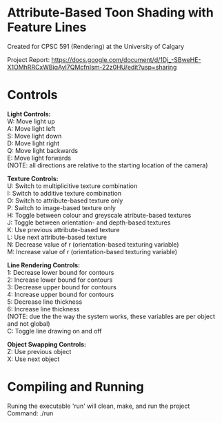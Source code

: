 # Attribute-Based Toon Shading with Feature Lines
Created for CPSC 591 (Rendering) at the University of Calgary

Project Report: https://docs.google.com/document/d/1Dj_-SBweHE-X1OMhRRCxWBiqAyI7QMcfnIsm-22z0HU/edit?usp=sharing

Controls
========
**Light Controls:**  
W: Move light up  
A: Move light left  
S: Move light down  
D: Move light right  
Q: Move light backwards  
E: Move light forwards  
(NOTE: all directions are relative to the starting location of the camera)

**Texture Controls:**  
U: Switch to multiplicitive texture combination  
I: Switch to additive texture combination  
O: Switch to attribute-based texture only  
P: Switch to image-based texture only  
H: Toggle between colour and greyscale atribute-based textures  
J: Toggle between orientation- and depth-based textures  
K: Use previous attribute-based texture  
L: Use next attribute-based texture  
N: Decrease value of r (orientation-based texturing variable)  
M: Increase value of r (orientation-based texturing variable)

**Line Rendering Controls:**  
1: Decrease lower bound for contours  
2: Increase lower bound for contours  
3: Decrease upper bound for contours  
4: Increase upper bound for contours  
5: Decrease line thickness  
6: Increase line thickness  
(NOTE: due the the way the system works, these variables are per object and not global)  
C: Toggle line drawing on and off  

**Object Swapping Controls:**  
Z: Use previous object  
X: Use next object  

Compiling and Running
=====================
Runing the executable 'run' will clean, make, and run the project  
Command: ./run  
